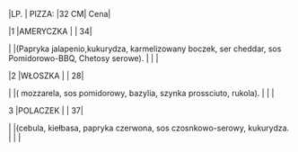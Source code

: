 |LP. | PIZZA:                                                       |32 CM| Cena|

|1    |AMERYCZKA                                             |           |     34|

|      |(Papryka  jalapenio,kukurydza, karmelizowany boczek, ser cheddar, sos Pomidorowo-BBQ, Chetosy serowe). |    |   |

|2    |WŁOSZKA                                                  |            |    28| 

|      |( mozzarela, sos pomidorowy, bazylia, szynka prossciuto, rukola). |   |   |

3    |POLACZEK 	                                        |          |      37|

|      |(cebula, kiełbasa, papryka czerwona, sos czosnkowo-serowy, kukurydza.                              |     |       |

